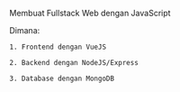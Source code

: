 Membuat Fullstack Web dengan JavaScript


Dimana:

	1. Frontend dengan VueJS
	
	2. Backend dengan NodeJS/Express
	
	3. Database dengan MongoDB
